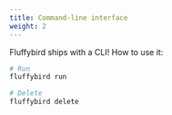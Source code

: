 ```yaml
---
title: Command-line interface
weight: 2
---
```


Fluffybird ships with a CLI! How to use it:

```bash
# Run
fluffybird run

# Delete
fluffybird delete
```